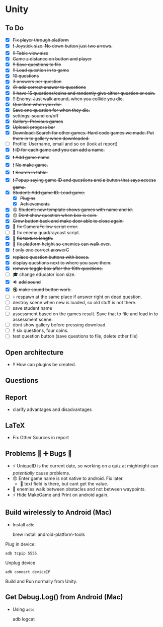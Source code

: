 # Unity

## To Do

- [x] ~~Fix player through platform~~
- [x] ~~:exclamation: Joystick size. No down button just two arrows.~~
- [x] ~~:bangbang: Table view size~~
- [x] ~~Game z distance on button and player~~
- [x] ~~:bangbang: Save questions to file~~
- [x] ~~:bangbang: Load question in to game~~
- [x] ~~10 questions~~
- [x] ~~3 answers per question~~
- [x] ~~:confused: add correct answer to questions~~
- [x] ~~:bangbang: have 15 questions/coins and randomly give either question or coin.~~
- [x] ~~:bangbang: Enemy. Just walk around, when you collide you die.~~
- [x] ~~Question when you die.~~
- [x] ~~Save one question for when they die.~~
- [x] ~~settings: sound on/off~~
- [x] ~~Gallery: Previous games~~
- [x] ~~Upload: progess bar~~
- [x] ~~Download: Search for other games. Hard code games we made. Put them in to gallery when downloaded.~~
- [ ] Profile: Username, email and so on (look at report)
- [x] ~~:exclamation: ID for each game and you can add a name.~~
- [x] ~~:exclamation: Add game name~~
- [x] :exclamation: ~~No make game.~~
- [x] :exclamation: ~~Search in table.~~
- [x] ~~:exclamation: Popup saying game ID and questions and a button that says access game.~~
- [x] ~~Student: Add game ID. Load game.~~
	- [x] ~~Plugins~~
	- [x] ~~Achievements~~
- [x] :rage: ~~Student: new template shows games with name and id.~~
- [x] :sweat: ~~Dont show question when box is coin.~~
- [x] ~~Grow button back and make door able to close again.~~
- [x] :bug: ~~fix CameraFollow script error.~~  
- [ ] :bug: fix enemy quad/raycast script.
- [x] :bug: ~~fix texture length.~~
- [x] :bug: ~~fix platform height so enemies can walk over.~~  
- [x] :exclamation: ~~only one correct answerC~~
- [x] ~~replace question buttons with boxes.~~
- [x] ~~display questions next to where you save them.~~
- [x] ~~remove toggle box after the 10th questions.~~
- [ ] :mortar_board: change educator icon size.
- [x] :sound: ~~add sound~~
- [x] :mute: ~~make sound button work.~~  
- [ ] :skull: respawn at the same place if answer right on dead question. 
- [ ] destroy scene when new is loaded, so old stuff is not there. 
- [ ] save student name
- [ ] assessment based on the games result. Save that to file and load in to assessment scene. 
- [ ] dont show gallery before pressing download. 
- [ ] :bangbang: six questions, four coins. 
- [ ] test question button (save questions to file, delete other file)

## Open architecture
- :bangbang: How can plugins be created.

## Questions

## Report

- clarify advantages and disadvantages

## LaTeX

- Fix Other Sources in report


## Problems :ant: :heavy_plus_sign: Bugs :bug:

- :zap: UniqueID is the current date, so working on a quiz at mightnight can *potentially* cause problems.
- :rage: Enter game name is not native to android. Fix later.
	- :imp: text field is there, but cant get the value.
- :space_invader: enemies walk between obstacles and not between waypoints.
- :zap: Hide MakeGame and Print on android again. 

## Build wirelessly to Android (Mac)

- Install ``adb``:


	brew install android-platform-tools


Plug in device:

    adb tcpip 5555

Unplug device

    adb connect deviceIP

Build and Run normally from Unity.

## Get Debug.Log() from Android (Mac)

- Using ``adb``:


	adb logcat
